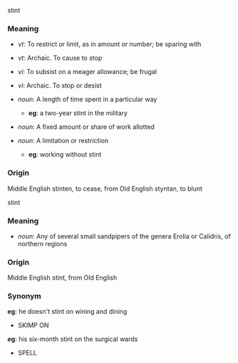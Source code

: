 stint
### Meaning
+ _vt_: To restrict or limit, as in amount or number; be sparing with
+ _vt_: Archaic. To cause to stop
+ _vi_: To subsist on a meager allowance; be frugal
+ _vi_: Archaic. To stop or desist

+ _noun_: A length of time spent in a particular way
    + __eg__: a two-year stint in the military
+ _noun_: A fixed amount or share of work allotted
+ _noun_: A limitation or restriction
    + __eg__: working without stint

### Origin

Middle English stinten, to cease, from Old English styntan, to blunt

stint
### Meaning
+ _noun_: Any of several small sandpipers of the genera Erolia or Calidris, of northern regions

### Origin

Middle English stint, from Old English

### Synonym

__eg__: he doesn't stint on wining and dining

+ SKIMP ON

__eg__: his six-month stint on the surgical wards

+ SPELL


